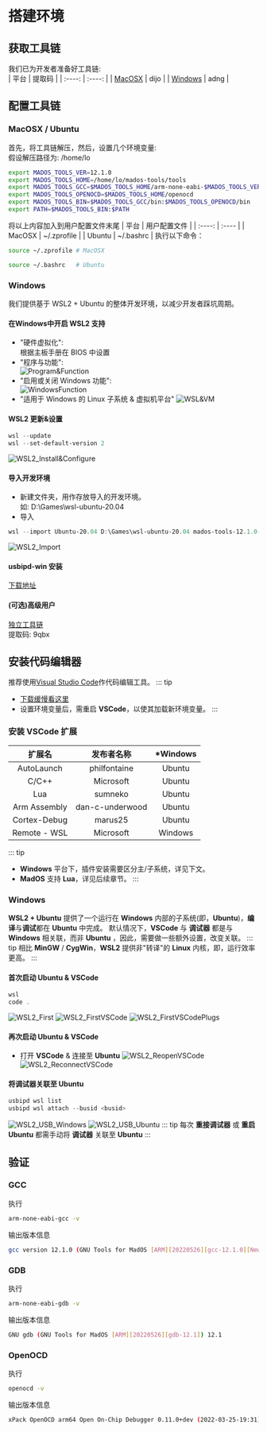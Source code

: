# 搭建环境

## 获取工具链
我们已为开发者准备好工具链:  
| 平台 | 提取码 |
| :----: | :----: |
| [MacOSX](https://pan.baidu.com/s/12RdYZJD5p37PpwuKFaGSgA)  | dijo |
| [Windows](https://pan.baidu.com/s/1McsnJkOcz_DGlXZUXg4iwQ) | adng |

## 配置工具链

### MacOSX / Ubuntu
首先，将工具链解压，然后，设置几个环境变量:  
假设解压路径为: /home/lo
``` bash
export MADOS_TOOLS_VER=12.1.0
export MADOS_TOOLS_HOME=/home/lo/mados-tools/tools
export MADOS_TOOLS_GCC=$MADOS_TOOLS_HOME/arm-none-eabi-$MADOS_TOOLS_VER
export MADOS_TOOLS_OPENOCD=$MADOS_TOOLS_HOME/openocd
export MADOS_TOOLS_BIN=$MADOS_TOOLS_GCC/bin:$MADOS_TOOLS_OPENOCD/bin
export PATH=$MADOS_TOOLS_BIN:$PATH
```
将以上内容加入到用户配置文件末尾
| 平台 | 用户配置文件 |
| :----: | :---- |
| MacOSX | ~/.zprofile |
| Ubuntu | ~/.bashrc   |
执行以下命令：
``` bash
source ~/.zprofile # MacOSX
```
``` bash
source ~/.bashrc   # Ubuntu
```

### Windows
我们提供基于 WSL2 + Ubuntu 的整体开发环境，以减少开发者踩坑周期。

#### 在Windows中开启 WSL2 支持
- "硬件虚拟化":  
根据主板手册在 BIOS 中设置
- "程序与功能":  
![Program&Function](./images/Preparation/Program&Function.png)
- "启用或关闭 Windows 功能":  
![WindowsFunction](./images/Preparation/WindowsFunction.png)
- "适用于 Windows 的 Linux 子系统 & 虚拟机平台"
![WSL&VM](./images/Preparation/WSL&VM.png)

#### WSL2 更新&设置
``` powershell
wsl --update
wsl --set-default-version 2
```
![WSL2_Install&Configure](./images/Preparation/WSL2_Install&Configure.png)

#### 导入开发环境
- 新建文件夹，用作存放导入的开发环境。  
如: D:\Games\wsl-ubuntu-20.04
- 导入
``` powershell
wsl --import Ubuntu-20.04 D:\Games\wsl-ubuntu-20.04 mados-tools-12.1.0-WSL2.tar
```
![WSL2_Import](./images/Preparation/WSL2_Import.png)

#### usbipd-win 安装
[下载地址](https://github.com/dorssel/usbipd-win/releases)

#### (可选)高级用户
[独立工具链](https://pan.baidu.com/s/1O06wnQdNvJqfEwctte6UHQ)  
提取码: 9qbx

## 安装代码编辑器
推荐使用[Visual Studio Code](https://code.visualstudio.com/)作代码编辑工具。
::: tip
- [下载缓慢看这里](https://zhuanlan.zhihu.com/p/112215618)
- 设置环境变量后，需重启 **VSCode**，以使其加载新环境变量。
:::

### 安装 VSCode 扩展
| 扩展名 | 发布者名称 | *Windows |
| :----: | :----: | :----: |
| AutoLaunch   | philfontaine    | Ubuntu  |
| C/C++        | Microsoft       | Ubuntu  |
| Lua          | sumneko         | Ubuntu  |
| Arm Assembly | dan-c-underwood | Ubuntu  |
| Cortex-Debug | marus25         | Ubuntu  |
| Remote - WSL | Microsoft       | Windows |
::: tip
- **Windows** 平台下，插件安装需要区分主/子系统，详见下文。
- **MadOS** 支持 **Lua**，详见后续章节。
:::

### Windows
**WSL2 + Ubuntu** 提供了一个运行在 **Windows** 内部的子系统(即，**Ubuntu**)，**编译**与**调试**都在 **Ubuntu** 中完成。
默认情况下，**VSCode** 与 **调试器** 都是与 **Windows** 相关联，而非 **Ubuntu** ，因此，需要做一些额外设置，改变关联。
::: tip
相比 **MinGW** / **CygWin**，**WSL2** 提供非"转译"的 **Linux** 内核，即，运行效率更高。
:::

#### 首次启动 Ubuntu & VSCode
``` powershell
wsl
code .
```
![WSL2_First](./images/Preparation/WSL2_First.png)
![WSL2_FirstVSCode](./images/Preparation/WSL2_FirstVSCode.png)
![WSL2_FirstVSCodePlugs](./images/Preparation/WSL2_FirstVSCodePlugs.png)

#### 再次启动 Ubuntu & VSCode
- 打开 **VSCode** & 连接至 **Ubuntu**
![WSL2_ReopenVSCode](./images/Preparation/WSL2_ReopenVSCode.png)
![WSL2_ReconnectVSCode](./images/Preparation/WSL2_ReconnectVSCode.png)

#### 将调试器关联至 Ubuntu
``` powershell
usbipd wsl list
usbipd wsl attach --busid <busid>
```
![WSL2_USB_Windows](./images/Preparation/WSL2_USB_Windows.png)
![WSL2_USB_Ubuntu](./images/Preparation/WSL2_USB_Ubuntu.png)
::: tip
每次 **重接调试器** 或 **重启 Ubuntu** 都需手动将 **调试器** 关联至 **Ubuntu**
:::

## 验证

### GCC
执行
``` bash
arm-none-eabi-gcc -v
```
输出版本信息
``` bash
gcc version 12.1.0 (GNU Tools for MadOS [ARM][20220526][gcc-12.1.0][Newlib])
```

### GDB
执行
``` bash
arm-none-eabi-gdb -v
```
输出版本信息
``` bash
GNU gdb (GNU Tools for MadOS [ARM][20220526][gdb-12.1]) 12.1
```

### OpenOCD
执行
``` bash
openocd -v
```
输出版本信息
``` bash
xPack OpenOCD arm64 Open On-Chip Debugger 0.11.0+dev (2022-03-25-19:31)
```
